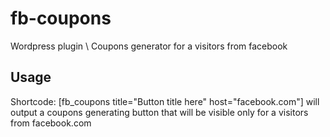 # fb-coupons
Wordpress plugin \ Coupons generator for a visitors from facebook

## Usage
Shortcode: [fb_coupons title="Button title here" host="facebook.com"] will output a coupons generating button that will be visible only for a visitors from facebook.com
